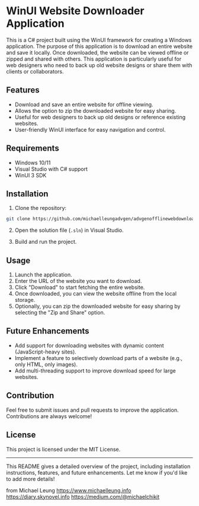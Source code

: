 # WinUI Website Downloader Application

This is a C# project built using the WinUI framework for creating a Windows application. The purpose of this application is to download an entire website and save it locally. Once downloaded, the website can be viewed offline or zipped and shared with others. This application is particularly useful for web designers who need to back up old website designs or share them with clients or collaborators.

## Features

- Download and save an entire website for offline viewing.
- Allows the option to zip the downloaded website for easy sharing.
- Useful for web designers to back up old designs or reference existing websites.
- User-friendly WinUI interface for easy navigation and control.

## Requirements

- Windows 10/11
- Visual Studio with C# support
- WinUI 3 SDK

## Installation

1. Clone the repository:

```bash
git clone https://github.com/michaelleungadvgen/advgenofflinewebdownloader.git
```
2. Open the solution file (`.sln`) in Visual Studio.

3. Build and run the project.

## Usage

1. Launch the application.
2. Enter the URL of the website you want to download.
3. Click "Download" to start fetching the entire website.
4. Once downloaded, you can view the website offline from the local storage.
5. Optionally, you can zip the downloaded website for easy sharing by selecting the "Zip and Share" option.

## Future Enhancements

- Add support for downloading websites with dynamic content (JavaScript-heavy sites).
- Implement a feature to selectively download parts of a website (e.g., only HTML, only images).
- Add multi-threading support to improve download speed for large websites.

## Contribution

Feel free to submit issues and pull requests to improve the application. Contributions are always welcome!

## License

This project is licensed under the MIT License.

---

This README gives a detailed overview of the project, including installation instructions, features, and future enhancements. Let me know if you'd like to add more details!

from Michael Leung
https://www.michaelleung.info
https://diary.skynovel.info
https://medium.com/@michaelchikit
